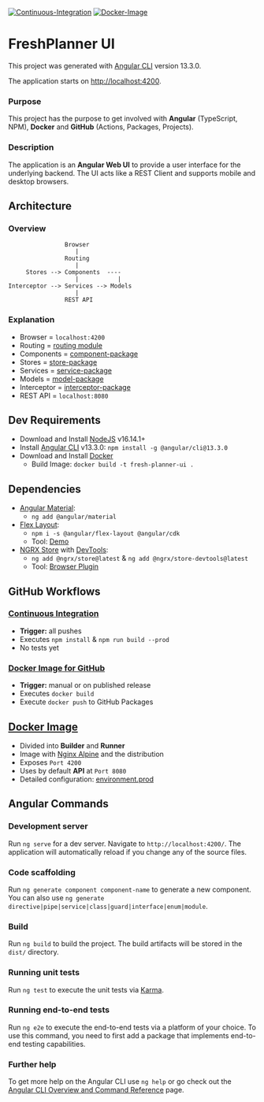 [![Continuous-Integration](https://github.com/home-planner-group/fresh-planner-ui/actions/workflows/ci.yml/badge.svg)](https://github.com/home-planner-group/fresh-planner-ui/actions/workflows/ci.yml)
[![Docker-Image](https://github.com/home-planner-group/fresh-planner-ui/actions/workflows/docker-image.yml/badge.svg)](https://github.com/home-planner-group/fresh-planner-ui/actions/workflows/docker-image.yml)

# FreshPlanner UI

This project was generated with [Angular CLI](https://github.com/angular/angular-cli) version 13.3.0.

The application starts on [http://localhost:4200](http://localhost:4200).

### Purpose

This project has the purpose to get involved with __Angular__ (TypeScript, NPM), __Docker__ and __GitHub__ (Actions,
Packages, Projects).

### Description

The application is an __Angular Web UI__ to provide a user interface for the underlying backend. The UI acts like a REST
Client and supports mobile and desktop browsers.

## Architecture

### Overview

```
                Browser
                   |
                Routing
                   |
     Stores --> Components  ----
                   |           |
Interceptor --> Services --> Models
                   |
                REST API
```

### Explanation

* Browser = `localhost:4200`
* Routing = [routing module](src/app/app-routing.module.ts)
* Components = [component-package](src/app/components)
* Stores = [store-package](src/app/stores)
* Services = [service-package](src/app/services)
* Models = [model-package](src/app/models)
* Interceptor = [interceptor-package](src/app/interceptors)
* REST API = `localhost:8080`

## Dev Requirements

* Download and Install [NodeJS](https://nodejs.org/) v16.14.1+
* Install [Angular CLI](https://github.com/angular/angular-cli) v13.3.0: `npm install -g @angular/cli@13.3.0`
* Download and Install [Docker](https://docs.docker.com/desktop/windows/install/)
  * Build Image: `docker build -t fresh-planner-ui .`

## Dependencies

* [Angular Material](https://material.angular.io/guide/getting-started):
  * `ng add @angular/material`
* [Flex Layout](https://github.com/angular/flex-layout):
  * `npm i -s @angular/flex-layout @angular/cdk`
  * Tool: [Demo](https://tburleson-layouts-demos.firebaseapp.com/#/docs)
* [NGRX Store](https://ngrx.io/guide/store) with [DevTools](https://ngrx.io/guide/store-devtools):
  * `ng add @ngrx/store@latest` & `ng add @ngrx/store-devtools@latest`
  * Tool: [Browser Plugin](https://chrome.google.com/webstore/detail/redux-devtools/lmhkpmbekcpmknklioeibfkpmmfibljd)

## GitHub Workflows

### [Continuous Integration](.github/workflows/ci.yml)

* __Trigger:__ all pushes
* Executes `npm install` & `npm run build --prod`
* No tests yet

### [Docker Image for GitHub](.github/workflows/docker-image.yml)

* __Trigger:__ manual or on published release
* Executes `docker build`
* Execute `docker push` to GitHub Packages

## [Docker Image](Dockerfile)

* Divided into __Builder__ and __Runner__
* Image with [Nginx Alpine](https://hub.docker.com/_/nginx) and the distribution
* Exposes `Port 4200`
* Uses by default __API__ at `Port 8080`
* Detailed configuration: [environment.prod](src/environments/environment.prod.ts)

## Angular Commands

### Development server

Run `ng serve` for a dev server. Navigate to `http://localhost:4200/`. The application will automatically reload if you
change any of the source files.

### Code scaffolding

Run `ng generate component component-name` to generate a new component. You can also
use `ng generate directive|pipe|service|class|guard|interface|enum|module`.

### Build

Run `ng build` to build the project. The build artifacts will be stored in the `dist/` directory.

### Running unit tests

Run `ng test` to execute the unit tests via [Karma](https://karma-runner.github.io).

### Running end-to-end tests

Run `ng e2e` to execute the end-to-end tests via a platform of your choice. To use this command, you need to first add a
package that implements end-to-end testing capabilities.

### Further help

To get more help on the Angular CLI use `ng help` or go check out
the [Angular CLI Overview and Command Reference](https://angular.io/cli) page.
